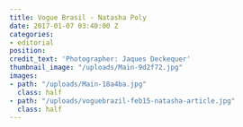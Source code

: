 ```yaml
---
title: Vogue Brasil - Natasha Poly
date: 2017-01-07 03:40:00 Z
categories:
- editorial
position: 
credit_text: 'Photographer: Jaques Deckequer'
thumbnail_image: "/uploads/Main-9d2f72.jpg"
images:
- path: "/uploads/Main-18a4ba.jpg"
  class: half
- path: "/uploads/voguebrazil-feb15-natasha-article.jpg"
  class: half
---
```

